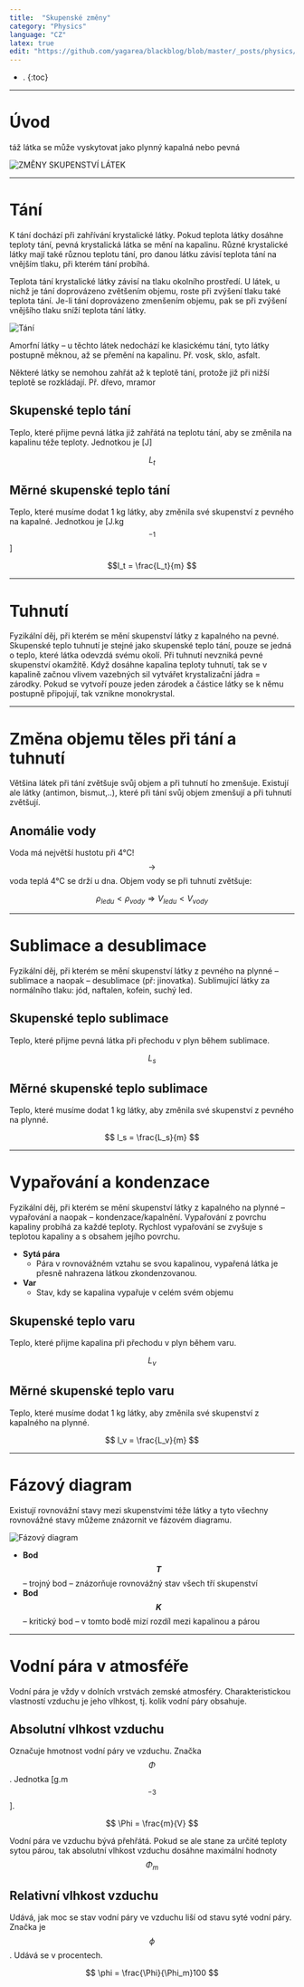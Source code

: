 ```yaml
---
title:  "Skupenské změny"
category: "Physics"
language: "CZ"
latex: true
edit: "https://github.com/yagarea/blackblog/blob/master/_posts/physics/2020-05-27-skupenske-zmeny.md?plain=1"
---
```


- .
{:toc}
---

# Úvod
táž látka se může vyskytovat jako plynný kapalná nebo pevná

![ZMĚNY SKUPENSTVÍ LÁTEK](/assets/img/physics/skupenske-zmeny/skupenske-znemy.png)

---

# Tání
K tání dochází při zahřívání krystalické látky. Pokud teplota látky dosáhne teploty tání, pevná krystalická látka se mění na kapalinu. 
Různé krystalické látky mají také různou teplotu tání, pro danou látku závisí teplota tání na vnějším tlaku, při kterém tání probíhá.

Teplota tání krystalické látky závisí na tlaku okolního prostředí. U látek, u nichž je tání doprovázeno zvětšením objemu, roste při zvýšení tlaku také teplota tání. Je-li tání doprovázeno zmenšením objemu, pak se při zvýšení vnějšího tlaku sníží teplota tání látky.

![Tání](/assets/img/physics/skupenske-zmeny/tani.png)

Amorfní látky – u těchto látek nedochází ke klasickému tání, tyto látky postupně měknou, až se přemění na kapalinu.
Př. vosk, sklo, asfalt.

Některé látky se nemohou zahřát až k teplotě tání, protože již při nižší teplotě se rozkládají. Př. dřevo, mramor

## Skupenské teplo tání
Teplo, které přijme pevná látka již zahřátá na teplotu tání, aby se změnila na kapalinu téže teploty. Jednotkou je [J]

$$L_t$$

## Měrné skupenské teplo tání
Teplo, které musíme dodat 1 kg látky, aby změnila své skupenství z pevného na kapalné. Jednotkou je [J.kg$$^{-1}$$]

$$l_t = \frac{L_t}{m} $$

---

# Tuhnutí
Fyzikální děj, při kterém se mění skupenství látky z kapalného na pevné.
Skupenské teplo tuhnutí je stejné jako skupenské teplo tání, pouze se jedná o teplo, které látka odevzdá svému okolí.
Při tuhnutí nevzniká pevné skupenství okamžitě. Když dosáhne kapalina teploty tuhnutí, tak se v kapalině začnou vlivem vazebných sil vytvářet krystalizační jádra = zárodky.
Pokud se vytvoří pouze jeden zárodek a částice látky se k němu postupně připojují, tak vznikne monokrystal.

---

# Změna objemu těles při tání a tuhnutí
Většina látek při tání zvětšuje svůj objem a při tuhnutí ho zmenšuje.
Existují ale látky (antimon, bismut,..), které při tání svůj objem zmenšují a při tuhnutí zvětšují.

## Anomálie vody
Voda má největší hustotu při 4°C! $$\rightarrow$$ voda teplá 4°C se drží u dna. Objem vody se při tuhnutí zvětšuje:

$$ \rho_{ledu} < \rho_{vody} \Rightarrow V_{ledu} < V_{vody} $$

---

# Sublimace a desublimace
Fyzikální děj, při kterém se mění skupenství látky z pevného na plynné – sublimace a naopak – desublimace (př: jinovatka). Sublimující látky za normálního tlaku: jód, naftalen, kofein, suchý led.

## Skupenské teplo sublimace
Teplo, které přijme pevná látka při přechodu v plyn během sublimace.

$$ L_s $$

## Měrné skupenské teplo sublimace
Teplo, které musíme dodat 1 kg látky, aby změnila své skupenství z pevného na plynné.

$$ l_s = \frac{L_s}{m} $$

---

# Vypařování a kondenzace
Fyzikální děj, při kterém se mění skupenství látky z kapalného na plynné – vypařování a naopak – kondenzace/kapalnění.
Vypařování z povrchu kapaliny probíhá za každé teploty.
Rychlost vypařování se zvyšuje s teplotou kapaliny a s obsahem jejího povrchu.

- **Sytá pára**
	- Pára v rovnovážném vztahu se svou kapalinou, vypařená látka je přesně nahrazena látkou zkondenzovanou.
- **Var**
	- Stav, kdy se kapalina vypařuje v celém svém objemu

## Skupenské teplo varu
Teplo, které přijme kapalina při přechodu v plyn během varu.

$$ L_v $$

## Měrné skupenské teplo varu
Teplo, které musíme dodat 1 kg látky, aby změnila své skupenství z kapalného na plynné.

$$ l_v = \frac{L_v}{m} $$

---

# Fázový diagram
Existují rovnovážní stavy mezi skupenstvími téže látky a tyto všechny rovnovážné stavy můžeme znázornit ve fázovém diagramu.

![Fázový diagram](/assets/img/physics/skupenske-zmeny/fazovy-diagram.png)

- **Bod $$T$$** – trojný bod – znázorňuje rovnovážný stav všech tří skupenství 
- **Bod $$K$$** – kritický bod – v tomto bodě mizí rozdíl mezi kapalinou a párou

---

# Vodní pára v atmosféře
Vodní pára je vždy v dolních vrstvách zemské atmosféry. Charakteristickou vlastností vzduchu je jeho vlhkost, tj. kolik vodní páry obsahuje.

## Absolutní vlhkost vzduchu
Označuje hmotnost vodní páry ve vzduchu. Značka $$\Phi$$. Jednotka [g.m$$^{-3}$$].

$$ \Phi = \frac{m}{V} $$

Vodní pára ve vzduchu bývá přehřátá. Pokud se ale stane za určité teploty sytou párou, tak absolutní vlhkost vzduchu dosáhne maximální hodnoty $$\Phi_m$$

## Relativní vlhkost vzduchu
Udává, jak moc se stav vodní páry ve vzduchu liší od stavu syté vodní páry. Značka je $$\phi$$. Udává se v procentech.

$$ \phi = \frac{\Phi}{\Phi_m}100 $$

